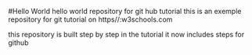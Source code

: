 #Hello World
hello world repository for git hub tutorial
this is an exemple repository for git tutorial on https//:w3schools.com

this repository is built step by step in the tutorial
it now includes steps for github
